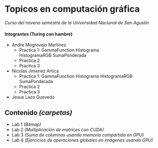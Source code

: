 # Topicos en computación gráfica

_Curso del noveno semestre de la Universidad Nacional de San Agustín_

#### Integrantes (Turing con hambre)



- Andre Mogrovejo Martinez
  * Practica 1: 
  GammaFunction	
  Histograma	
  HistogramaRGB	
  SumaPonderada
  * Practica 2
  * Practica 3
- Nicolas Jimenez Artica
  * Practica 1: GammaFunction Histograma HistogramaRGB SumaPonderada
  * Practica 2
  * Practica 3
- Jesus Lazo Quevedo

## Contenido _(carpetas)_ 

* Lab 1 _(Bitmap)_
* Lab 2 _(Multiplicación de matrices con CUDA)_
* Lab 3 _(Suma de columnas usando memoria compartida en GPU)_
* Lab 4 _(Ejercicios de operaciones globales en imágenes usando GPU)_

